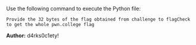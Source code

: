 Use the following command to execute the Python file:

`Provide the 32 bytes of the flag obtained from challenge to flagCheck to get the whole pwn.college flag`

**Author:** d4rks0c1ety!